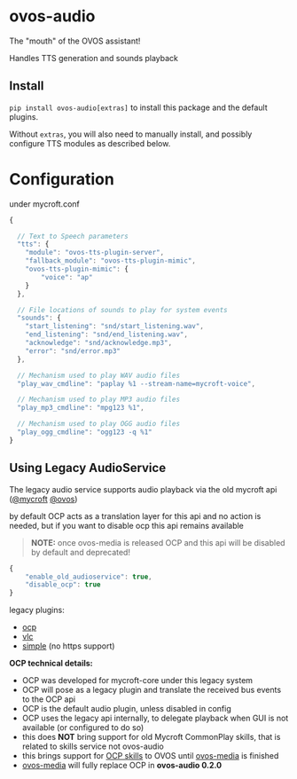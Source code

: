 # ovos-audio

The "mouth" of the OVOS assistant!

Handles TTS generation and sounds playback

## Install

`pip install ovos-audio[extras]` to install this package and the default
plugins.

Without `extras`, you will also need to manually install,
and possibly configure TTS modules as described below.

# Configuration

under mycroft.conf

```javascript
{

  // Text to Speech parameters
  "tts": {
    "module": "ovos-tts-plugin-server",
    "fallback_module": "ovos-tts-plugin-mimic",
    "ovos-tts-plugin-mimic": {
        "voice": "ap"
    }
  },

  // File locations of sounds to play for system events
  "sounds": {
    "start_listening": "snd/start_listening.wav",
    "end_listening": "snd/end_listening.wav",
    "acknowledge": "snd/acknowledge.mp3",
    "error": "snd/error.mp3"
  },

  // Mechanism used to play WAV audio files
  "play_wav_cmdline": "paplay %1 --stream-name=mycroft-voice",

  // Mechanism used to play MP3 audio files
  "play_mp3_cmdline": "mpg123 %1",

  // Mechanism used to play OGG audio files
  "play_ogg_cmdline": "ogg123 -q %1"
}
```

## Using Legacy AudioService

The legacy audio service supports audio playback via the old mycroft api ([@mycroft](https://github.com/MycroftAI/mycroft-core/blob/dev/mycroft/skills/audioservice.py#L43) [@ovos](https://github.com/OpenVoiceOS/ovos-bus-client/blob/dev/ovos_bus_client/apis/ocp.py#L51))

by default OCP acts as a translation layer for this api and no action is needed, but if you want to disable ocp this api remains available

> **NOTE:** once ovos-media is released OCP and this api will be disabled by default and deprecated!

```javascript
{
    "enable_old_audioservice": true,
    "disable_ocp": true
}
```

legacy plugins:
- [ocp](https://github.com/OpenVoiceOS/ovos-ocp-audio-plugin)
- [vlc](https://github.com/OpenVoiceOS/ovos-vlc-plugin)
- [simple](https://github.com/OpenVoiceOS/ovos-audio-plugin-simple) (no https support)

**OCP technical details:**

- OCP was developed for mycroft-core under this legacy system
- OCP will pose as a legacy plugin and translate the received bus events to the OCP api
- OCP is the default audio plugin, unless disabled in config
- OCP uses the legacy api internally, to delegate playback when GUI is not available (or configured to do so)
- this does **NOT** bring support for old Mycroft CommonPlay skills, that is related to skills service not ovos-audio
- this brings support for [OCP skills](https://openvoiceos.github.io/ovos-technical-manual/OCP_skills) to OVOS until [ovos-media](https://github.com/OpenVoiceOS/ovos-media) is finished
- [ovos-media](https://github.com/OpenVoiceOS/ovos-media) will fully replace OCP in **ovos-audio 0.2.0**
